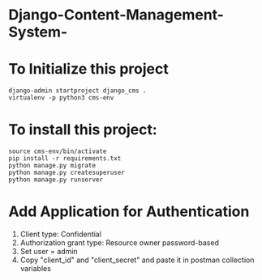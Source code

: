 # Django-Content-Management-System-


# To Initialize this project
```
django-admin startproject django_cms .
virtualenv -p python3 cms-env
```

# To install this project:
```
source cms-env/bin/activate
pip install -r requirements.txt
python manage.py migrate
python manage.py createsuperuser
python manage.py runserver
```

# Add Application for Authentication
1. Client type: Confidential
2. Authorization grant type: Resource owner password-based
3. Set user = admin
4. Copy "client_id" and "client_secret" and paste it in postman collection variables
